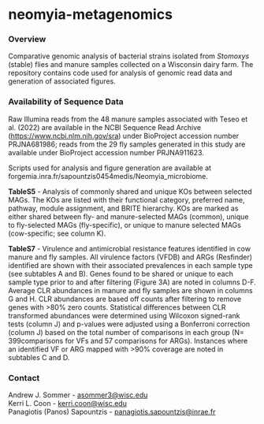 # neomyia-metagenomics

### Overview
Comparative genomic analysis of bacterial strains isolated from *Stomoxys* (stable) flies and manure samples collected on a Wisconsin dairy farm. The repository contains code used for analysis of genomic read data and generation of associated figures.

### Availability of Sequence Data
Raw Illumina reads from the 48 manure samples associated with Teseo et al. (2022) are available in the NCBI Sequence Read Archive (https://www.ncbi.nlm.nih.gov/sra) under BioProject accession number PRJNA681986; reads from the 29 fly samples generated in this study are available under BioProject accession number PRJNA911623.

Scripts used for analysis and figure generation are available at forgemia.inra.fr/sapountzis0454medis/Neomyia_microbiome. 

**TableS5** - Analysis of commonly shared and unique KOs between selected MAGs. The KOs are listed with their functional category, preferred name, pathway, module assignment, and BRITE hierarchy. KOs are marked as either shared between fly- and manure-selected MAGs (common), unique to fly-selected MAGs (fly-specific), or unique to manure selected MAGs (cow-specific; see column K). 

**TableS7** - Virulence and antimicrobial resistance features identified in cow manure and fly samples. All virulence factors (VFDB) and ARGs (Resfinder) identified are shown with their associated prevalences in each sample type (see subtables A and B). Genes found to be shared or unique to each sample type prior to and after filtering (Figure 3A) are noted in columns D-F. Average CLR abundances in manure and fly samples are shown in columns G and H. CLR abundances are based off counts after filtering to remove genes with >80% zero counts. Statistical differences between CLR transformed abundances were determined using Wilcoxon signed-rank tests (column J) and p-values were adjusted using a Bonferroni correction (column J) based on the total number of comparisons in each group (N= 399comparisons for VFs and 57 comparisons for ARGs). Instances where an identified VF or ARG mapped with >90% coverage are noted in subtables C and D.


### Contact 
Andrew J. Sommer - asommer3@wisc.edu\
Kerri L. Coon - kerri.coon@wisc.edu\
Panagiotis (Panos) Sapountzis - panagiotis.sapountzis@inrae.fr
